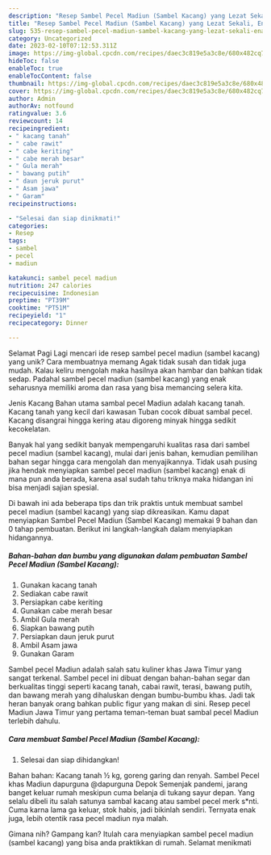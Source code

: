 ```yaml
---
description: "Resep Sambel Pecel Madiun (Sambel Kacang) yang Lezat Sekali, Enak"
title: "Resep Sambel Pecel Madiun (Sambel Kacang) yang Lezat Sekali, Enak"
slug: 535-resep-sambel-pecel-madiun-sambel-kacang-yang-lezat-sekali-enak
category: Uncategorized
date: 2023-02-10T07:12:53.311Z
image: https://img-global.cpcdn.com/recipes/daec3c819e5a3c8e/680x482cq70/sambel-pecel-madiun-sambel-kacang-foto-resep-utama.jpg
hideToc: false
enableToc: true
enableTocContent: false
thumbnail: https://img-global.cpcdn.com/recipes/daec3c819e5a3c8e/680x482cq70/sambel-pecel-madiun-sambel-kacang-foto-resep-utama.jpg
cover: https://img-global.cpcdn.com/recipes/daec3c819e5a3c8e/680x482cq70/sambel-pecel-madiun-sambel-kacang-foto-resep-utama.jpg
author: Admin
authorAv: notfound
ratingvalue: 3.6
reviewcount: 14
recipeingredient:
- " kacang tanah"
- " cabe rawit"
- " cabe keriting"
- " cabe merah besar"
- " Gula merah"
- " bawang putih"
- " daun jeruk purut"
- " Asam jawa"
- " Garam"
recipeinstructions:

- "Selesai dan siap dinikmati!"
categories:
- Resep
tags:
- sambel
- pecel
- madiun

katakunci: sambel pecel madiun 
nutrition: 247 calories
recipecuisine: Indonesian
preptime: "PT39M"
cooktime: "PT51M"
recipeyield: "1"
recipecategory: Dinner

---
```



Selamat Pagi Lagi mencari ide resep sambel pecel madiun (sambel kacang) yang unik? Cara membuatnya memang Agak tidak susah dan tidak juga mudah. Kalau keliru mengolah maka hasilnya akan hambar dan bahkan tidak sedap. Padahal sambel pecel madiun (sambel kacang) yang enak seharusnya memiliki aroma dan rasa yang bisa memancing selera kita.


Jenis Kacang Bahan utama sambal pecel Madiun adalah kacang tanah. Kacang tanah yang kecil dari kawasan Tuban cocok dibuat sambal pecel. Kacang disangrai hingga kering atau digoreng minyak hingga sedikit kecokelatan.

Banyak hal yang sedikit banyak mempengaruhi kualitas rasa dari sambel pecel madiun (sambel kacang), mulai dari jenis bahan, kemudian pemilihan bahan segar hingga cara mengolah dan menyajikannya. Tidak usah pusing jika hendak menyiapkan sambel pecel madiun (sambel kacang) enak di mana pun anda berada, karena asal sudah tahu triknya maka hidangan ini bisa menjadi sajian spesial.


Di bawah ini ada beberapa tips dan trik praktis untuk membuat sambel pecel madiun (sambel kacang) yang siap dikreasikan. Kamu dapat menyiapkan Sambel Pecel Madiun (Sambel Kacang) memakai 9 bahan dan 0 tahap pembuatan. Berikut ini langkah-langkah dalam menyiapkan hidangannya.

<!--inarticleads1-->

##### Bahan-bahan dan bumbu yang digunakan dalam pembuatan Sambel Pecel Madiun (Sambel Kacang):

1. Gunakan  kacang tanah
1. Sediakan  cabe rawit
1. Persiapkan  cabe keriting
1. Gunakan  cabe merah besar
1. Ambil  Gula merah
1. Siapkan  bawang putih
1. Persiapkan  daun jeruk purut
1. Ambil  Asam jawa
1. Gunakan  Garam


Sambel pecel Madiun adalah salah satu kuliner khas Jawa Timur yang sangat terkenal. Sambel pecel ini dibuat dengan bahan-bahan segar dan berkualitas tinggi seperti kacang tanah, cabai rawit, terasi, bawang putih, dan bawang merah yang dihaluskan dengan bumbu-bumbu khas. Jadi tak heran banyak orang bahkan public figur yang makan di sini. Resep pecel Madiun Jawa Timur yang pertama teman-teman buat sambal pecel Madiun terlebih dahulu. 

<!--inarticleads2-->

##### Cara membuat Sambel Pecel Madiun (Sambel Kacang):


1. Selesai dan siap dihidangkan!

Bahan bahan: Kacang tanah ½ kg, goreng garing dan renyah. Sambel Pecel khas Madiun dapurguna @dapurguna Depok Semenjak pandemi, jarang banget keluar rumah meskipun cuma belanja di tukang sayur depan. Yang selalu dibeli itu salah satunya sambal kacang atau sambel pecel merk s*nti. Cuma karna lama ga keluar, stok habis, jadi bikinlah sendiri. Ternyata enak juga, lebih otentik rasa pecel madiun nya malah. 

Gimana nih? Gampang kan? Itulah cara menyiapkan sambel pecel madiun (sambel kacang) yang bisa anda praktikkan di rumah. Selamat menikmati
